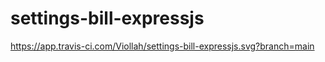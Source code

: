 # settings-bill-expressjs

https://app.travis-ci.com/Viollah/settings-bill-expressjs.svg?branch=main
